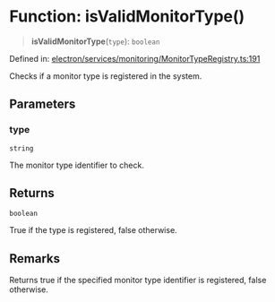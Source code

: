 # Function: isValidMonitorType()

> **isValidMonitorType**(`type`): `boolean`

Defined in: [electron/services/monitoring/MonitorTypeRegistry.ts:191](https://github.com/Nick2bad4u/Uptime-Watcher/blob/main/electron/services/monitoring/MonitorTypeRegistry.ts#L191)

Checks if a monitor type is registered in the system.

## Parameters

### type

`string`

The monitor type identifier to check.

## Returns

`boolean`

True if the type is registered, false otherwise.

## Remarks

Returns true if the specified monitor type identifier is registered, false
otherwise.
